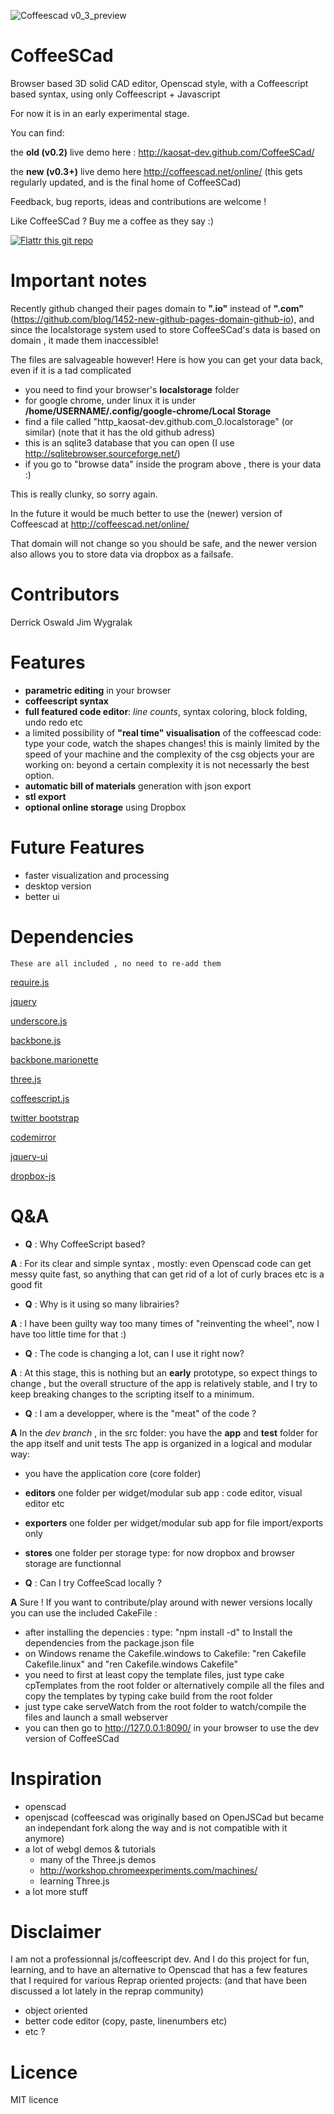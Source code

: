 ![Coffeescad v0_3_preview](https://raw.github.com/kaosat-dev/CoffeeSCad/dev/coffeescad_v0.3.0_pre.png)

CoffeeSCad
=============

Browser based 3D solid CAD editor, Openscad style, with a Coffeescript based syntax, using only Coffeescript + Javascript

For now it is in an early experimental stage.

You can find:

 the **old (v0.2)** live demo here : http://kaosat-dev.github.com/CoffeeSCad/
 
 the **new (v0.3+)** live demo here http://coffeescad.net/online/ (this gets regularly updated, and is the final home of CoffeeSCad)


Feedback, bug reports, ideas and contributions are welcome !



Like CoffeeSCad ? Buy me a coffee as they say :)

[![Flattr this git repo](http://api.flattr.com/button/flattr-badge-large.png)](https://flattr.com/submit/auto?user_id=ckaos&url=https://github.com/kaosat-dev/CoffeeSCad&title=CoffeeSCad&language=&tags=github&category=software)


Important notes 
================

Recently github changed their pages domain to **".io"** instead of **".com"** (https://github.com/blog/1452-new-github-pages-domain-github-io), and since the localstorage system used to store CoffeeSCad's
data is based on domain , it made them inaccessible!

The files are salvageable however! Here is how you can get your data back, even if it is a tad complicated
- you need to find your browser's **localstorage** folder 
- for google chrome, under linux it is under **/home/USERNAME/.config/google-chrome/Local Storage** 
- find a file called "http_kaosat-dev.github.com_0.localstorage" (or similar) (note that it has the old github adress)
- this is an sqlite3 database that you can open (I use http://sqlitebrowser.sourceforge.net/) 
- if you go to "browse data" inside the program above , there is your data :)

This is really clunky, so sorry again.

In the future it would be much better to use the (newer) version of Coffeescad at 
http://coffeescad.net/online/

That domain will not change so you should be safe, and the newer version also allows you to store data via dropbox as a failsafe.



Contributors
=============
Derrick Oswald
Jim Wygralak


Features
=============
- **parametric editing** in your browser
- **coffeescript syntax**
- **full featured code editor**: *line counts*, syntax coloring, block folding, undo redo etc
- a limited possibility of **"real time" visualisation** of the coffeescad code: type your code, watch the shapes changes!
this is mainly limited by the speed of your machine and the complexity of the csg objects your are working on: beyond a certain complexity
it is not necessarly the best option.
- **automatic bill of materials** generation with json export
- **stl export**
- **optional online storage** using Dropbox


Future Features
===============
- faster visualization and processing 
- desktop version
- better ui 


Dependencies 
=============

	These are all included , no need to re-add them
	
	
[require.js](http://requirejs.org/)

[jquery](http://jquery.com/)

[underscore.js](http://underscorejs.org/)

[backbone.js](http://backbonejs.org/)

[backbone.marionette](http://marionettejs.com/)

[three.js](https://github.com/mrdoob/three.js/)

[coffeescript.js](http://coffeescript.org/)

[twitter bootstrap](http://twitter.github.com/bootstrap/)

[codemirror](http://codemirror.net/)

[jquery-ui](http://jqueryui.com/)

[dropbox-js](https://github.com/dropbox/dropbox-js)
	

Q&A
=============
- **Q** : Why CoffeeScript based?

 **A** : For its clear and simple syntax , mostly: even Openscad code can get messy quite fast, so anything that
can get rid of a lot of curly braces etc is a good fit

- **Q** : Why is it using so many librairies?

 **A** : I have been guilty way too many times of "reinventing the wheel", now I have too little time for that :) 
 
- **Q** : The code is changing a lot, can I use it right now?

 **A** : At this stage, this is nothing but an **early** prototype, so expect things to change , but the overall structure of the app
 is relatively stable, and I try to keep breaking changes to the scripting itself to a minimum.
 
- **Q** : I am a developper, where is the "meat" of the code ?

 **A** In the *dev branch* , in the src folder: you have the **app** and **test** folder for the app itself and unit tests
 The app is organized in a logical and modular way: 
   - you have the application core (core folder)
   - **editors** one folder per widget/modular sub app : code editor, visual editor etc
   - **exporters** one folder per widget/modular sub app for file import/exports only
   - **stores** one folder per storage type: for now dropbox and browser storage are functionnal
 
- **Q** : Can I try CoffeeScad locally ?

 **A** Sure !  If you want to contribute/play around with newer versions locally
 you can use the included CakeFile : 
 - after installing the depencies : type: "npm install -d" to Install the dependencies from the package.json file
 - on Windows rename the Cakefile.windows to Cakefile: "ren Cakefile Cakefile.linux" and "ren Cakefile.windows Cakefile"
 - you need to first at least copy the template files, just type cake cpTemplates from the root folder
   or alternatively compile all the files and copy the templates by typing cake build from the root folder
 - just type cake serveWatch from the root folder to watch/compile the files and launch a small webserver
 - you can then go to  http://127.0.0.1:8090/ in your browser to use the dev version of CoffeeSCad
 
 
Inspiration
=============
- openscad 
- openjscad (coffeescad was originally based on OpenJSCad but became an independant fork along the way and is not compatible with it anymore)
- a lot of webgl demos & tutorials
	- many of the Three.js demos
	- http://workshop.chromeexperiments.com/machines/
	- learning Three.js
- a lot more stuff

Disclaimer
=============
I am not a professionnal js/coffeescript dev. And I do this project for fun, learning, and to have an alternative to Openscad
that has a few features that I required for various Reprap oriented projects: (and that have been discussed a lot lately
in the reprap community)
 - object oriented
 - better code editor (copy, paste, linenumbers etc)
 - etc ?

Licence
=============
MIT licence
